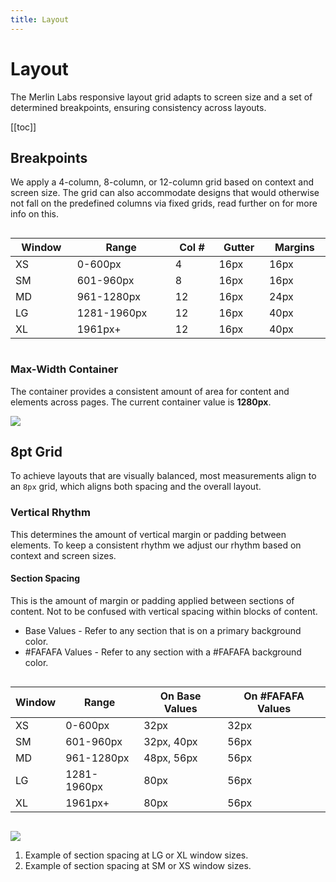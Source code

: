 ```yaml
---
title: Layout
---
```

<style>

.table-container {
overflow-x:scroll;
}

.table-container table {
display:table;
width:100%;
}

</style>

# Layout

The Merlin Labs responsive layout grid adapts to screen size and a set of determined breakpoints, ensuring consistency across layouts.

[[toc]]

## Breakpoints
We apply a 4-column, 8-column, or 12-column grid based on context and screen size. The grid can also accommodate designs that would otherwise not fall on the predefined columns via fixed grids, read further on for more info on this.

<div class='table-container'>

| Window | Range       | Col # | Gutter | Margins |
| ------ | ----------- | ----- | ------ | ------- |
| XS     | 0-600px     | 4     | 16px   | 16px    |
| SM     | 601-960px   | 8     | 16px   | 16px    |
| MD     | 961-1280px  | 12    | 16px   | 24px    |
| LG     | 1281-1960px | 12    | 16px   | 40px    |
| XL     | 1961px+     | 12    | 16px   | 40px    |

</div>

### Max-Width Container
The container provides a consistent amount of area for content and elements across pages. The current container value is **1280px**.

![](/images/container.png)


## 8pt Grid

To achieve layouts that are visually balanced, most measurements align to an `8px` grid, which aligns both spacing and the overall layout.

### Vertical Rhythm

This determines the amount of vertical margin or padding between elements. To keep a consistent rhythm we adjust our rhythm based on context and screen sizes.

#### Section Spacing

This is the amount of margin or padding applied between sections of content. Not to be confused with vertical spacing within blocks of content. 

* Base Values - Refer to any section that is on a primary background color.
* \#FAFAFA Values - Refer to any section with a #FAFAFA background color.

<div class='table-container'>

| Window | Range       | On Base Values | On #FAFAFA Values |
| ------ | ----------- | -------------- | ----------------- |
| XS     | 0-600px     | 32px           | 32px              |
| SM     | 601-960px   | 32px, 40px     | 56px              |
| MD     | 961-1280px  | 48px, 56px     | 56px              |
| LG     | 1281-1960px | 80px           | 56px              |
| XL     | 1961px+     | 80px           | 56px              |

</div>

![](/images/layout-section-verticalspacing.jpg)

1. Example of section spacing at LG or XL window sizes.
2. Example of section spacing at SM or XS window sizes.
